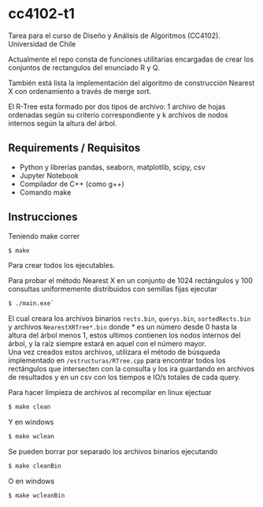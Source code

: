 # cc4102-t1
Tarea para el curso de Diseño y Análisis de Algoritmos (CC4102). Universidad de Chile

Actualmente el repo consta de funciones utilitarias encargadas de crear los conjuntos de rectangulos del enunciado R y Q.

También está lista la implementación del algoritmo de construcción Nearest X con ordenamiento a través de merge sort.

El R-Tree esta formado por dos tipos de archivo: 1 archivo de hojas ordenadas según su criterio correspondiente 
y k archivos de nodos internos según la altura del árbol.

## Requirements / Requisitos

- Python y librerías pandas, seaborn, matplotlib, scipy, csv
- Jupyter Notebook 
- Compilador de C++ (como g++)
- Comando make

## Instrucciones

Teniendo make correr
```bash
$ make
```
Para crear todos los ejecutables.


Para probar el método Nearest X en un conjunto de 1024 rectángulos y 100 consultas uniformemente distribuidos con semillas fijas ejecutar
```bash
$ ./main.exe`
```
El cual creara los archivos binarios `rects.bin`, `querys.bin`, `sortedRects.bin` y archivos `NearestXRTree*.bin` donde * es un número desde 0 hasta la altura del árbol 
menos 1, estos ultimos contienen los nodos internos del árbol, y la raíz siempre estará en aquel con el número mayor. \
Una vez creados estos archivos, utilizara el método de búsqueda implementado en `/estructuras/RTree.cpp` para encontrar todos los rectángulos que intersecten con la
consulta y los ira guardando en archivos de resultados y en un csv con los tiempos e IO/s totales de cada query.



Para hacer limpieza de archivos al recompilar en linux ejectuar
```bash
$ make clean
```

Y en windows
```bash
$ make wclean
```

Se pueden borrar por separado los archivos binarios ejecutando
```bash
$ make cleanBin
```
O en windows
```bash
$ make wcleanBin
```

